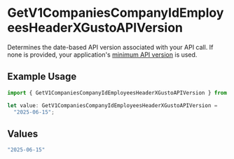 # GetV1CompaniesCompanyIdEmployeesHeaderXGustoAPIVersion

Determines the date-based API version associated with your API call. If none is provided, your application's [minimum API version](https://docs.gusto.com/embedded-payroll/docs/api-versioning#minimum-api-version) is used.

## Example Usage

```typescript
import { GetV1CompaniesCompanyIdEmployeesHeaderXGustoAPIVersion } from "@gusto/embedded-api/models/operations/getv1companiescompanyidemployees.js";

let value: GetV1CompaniesCompanyIdEmployeesHeaderXGustoAPIVersion =
  "2025-06-15";
```

## Values

```typescript
"2025-06-15"
```